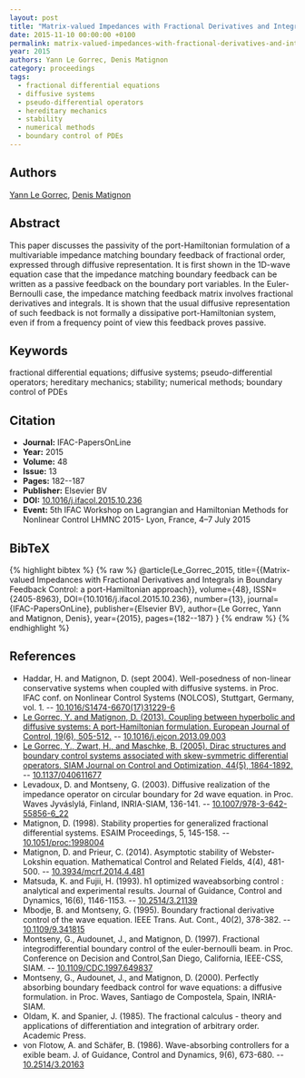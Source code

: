 ```yaml
---
layout: post
title: "Matrix-valued Impedances with Fractional Derivatives and Integrals in Boundary Feedback Control: a port-Hamiltonian approach"
date: 2015-11-10 00:00:00 +0100
permalink: matrix-valued-impedances-with-fractional-derivatives-and-integrals-in-boundary-feedback-control-a-port-hamiltonian-approach
year: 2015
authors: Yann Le Gorrec, Denis Matignon
category: proceedings
tags:
  - fractional differential equations
  - diffusive systems
  - pseudo-differential operators
  - hereditary mechanics
  - stability
  - numerical methods
  - boundary control of PDEs
---
```

 
## Authors
[Yann Le Gorrec](authors/yann_le_gorrec), [Denis Matignon](authors/denis_matignon)
 
## Abstract
This paper discusses the passivity of the port-Hamiltonian formulation of a multivariable impedance matching boundary feedback of fractional order, expressed through diffusive representation. It is first shown in the 1D-wave equation case that the impedance matching boundary feedback can be written as a passive feedback on the boundary port variables. In the Euler-Bernoulli case, the impedance matching feedback matrix involves fractional derivatives and integrals. It is shown that the usual diffusive representation of such feedback is not formally a dissipative port-Hamiltonian system, even if from a frequency point of view this feedback proves passive.
 
## Keywords
fractional differential equations; diffusive systems; pseudo-differential operators; hereditary mechanics; stability; numerical methods; boundary control of PDEs
 
## Citation
- **Journal:** IFAC-PapersOnLine
- **Year:** 2015
- **Volume:** 48
- **Issue:** 13
- **Pages:** 182--187
- **Publisher:** Elsevier BV
- **DOI:** [10.1016/j.ifacol.2015.10.236](https://doi.org/10.1016/j.ifacol.2015.10.236)
- **Event:** 5th IFAC Workshop on Lagrangian and Hamiltonian Methods for Nonlinear Control LHMNC 2015- Lyon, France, 4–7 July 2015
 
## BibTeX
{% highlight bibtex %}
{% raw %}
@article{Le_Gorrec_2015,
  title={{Matrix-valued Impedances with Fractional Derivatives and Integrals in Boundary Feedback Control: a port-Hamiltonian approach}},
  volume={48},
  ISSN={2405-8963},
  DOI={10.1016/j.ifacol.2015.10.236},
  number={13},
  journal={IFAC-PapersOnLine},
  publisher={Elsevier BV},
  author={Le Gorrec, Yann and Matignon, Denis},
  year={2015},
  pages={182--187}
}
{% endraw %}
{% endhighlight %}
 
## References
- Haddar, H. and Matignon, D. (sept 2004). Well-posedness of non-linear conservative systems when coupled with diffusive systems. in Proc. IFAC conf. on Nonlinear Control Systems (NOLCOS), Stuttgart, Germany, vol. 1. -- [10.1016/S1474-6670(17)31229-6](https://doi.org/10.1016/S1474-6670(17)31229-6)
- [Le Gorrec, Y. and Matignon, D. (2013). Coupling between hyperbolic and diffusive systems: A port-Hamiltonian formulation. European Journal of Control, 19(6), 505-512.](coupling-between-hyperbolic-and-diffusive-systems-a-port-hamiltonian-formulation) -- [10.1016/j.ejcon.2013.09.003](https://doi.org/10.1016/j.ejcon.2013.09.003)
- [Le Gorrec, Y., Zwart, H., and Maschke, B. (2005). Dirac structures and boundary control systems associated with skew-symmetric differential operators. SIAM Journal on Control and Optimization, 44(5), 1864-1892.](dirac-structures-and-boundary-control-systems-associated-with-skew-symmetric-differential-operators) -- [10.1137/040611677](https://doi.org/10.1137/040611677)
- Levadoux, D. and Montseny, G. (2003). Diffusive realization of the impedance operator on circular boundary for 2d wave equation. in Proc. Waves Jyváslylá, Finland, INRIA-SIAM, 136-141. -- [10.1007/978-3-642-55856-6_22](https://doi.org/10.1007/978-3-642-55856-6_22)
- Matignon, D. (1998). Stability properties for generalized fractional differential systems. ESAIM Proceedings, 5, 145-158. -- [10.1051/proc:1998004](https://doi.org/10.1051/proc:1998004)
- Matignon, D. and Prieur, C. (2014). Asymptotic stability of Webster-Lokshin equation. Mathematical Control and Related Fields, 4(4), 481-500. -- [10.3934/mcrf.2014.4.481](https://doi.org/10.3934/mcrf.2014.4.481)
- Matsuda, K. and Fujii, H. (1993). h1 optimized waveabsorbing control : analytical and experimental results. Journal of Guidance, Control and Dynamics, 16(6), 1146-1153. -- [10.2514/3.21139](https://doi.org/10.2514/3.21139)
- Mbodje, B. and Montseny, G. (1995). Boundary fractional derivative control of the wave equation. IEEE Trans. Aut. Cont., 40(2), 378-382. -- [10.1109/9.341815](https://doi.org/10.1109/9.341815)
- Montseny, G., Audounet, J., and Matignon, D. (1997). Fractional integrodifferential boundary control of the euler-bernoulli beam. in Proc. Conference on Decision and Control,San Diego, California, IEEE-CSS, SIAM. -- [10.1109/CDC.1997.649837](https://doi.org/10.1109/CDC.1997.649837)
- Montseny, G., Audounet, J., and Matignon, D. (2000). Perfectly absorbing boundary feedback control for wave equations: a diffusive formulation. in Proc. Waves, Santiago de Compostela, Spain, INRIA-SIAM.
- Oldam, K. and Spanier, J. (1985). The fractional calculus - theory and applications of differentiation and integration of arbitrary order. Academic Press.
- von Flotow, A. and Schäfer, B. (1986). Wave-absorbing controllers for a exible beam. J. of Guidance, Control and Dynamics, 9(6), 673-680. -- [10.2514/3.20163](https://doi.org/10.2514/3.20163)

